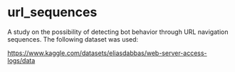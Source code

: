 # url_sequences

A study on the possibility of detecting bot behavior through URL navigation sequences. The following dataset was used:

https://www.kaggle.com/datasets/eliasdabbas/web-server-access-logs/data
